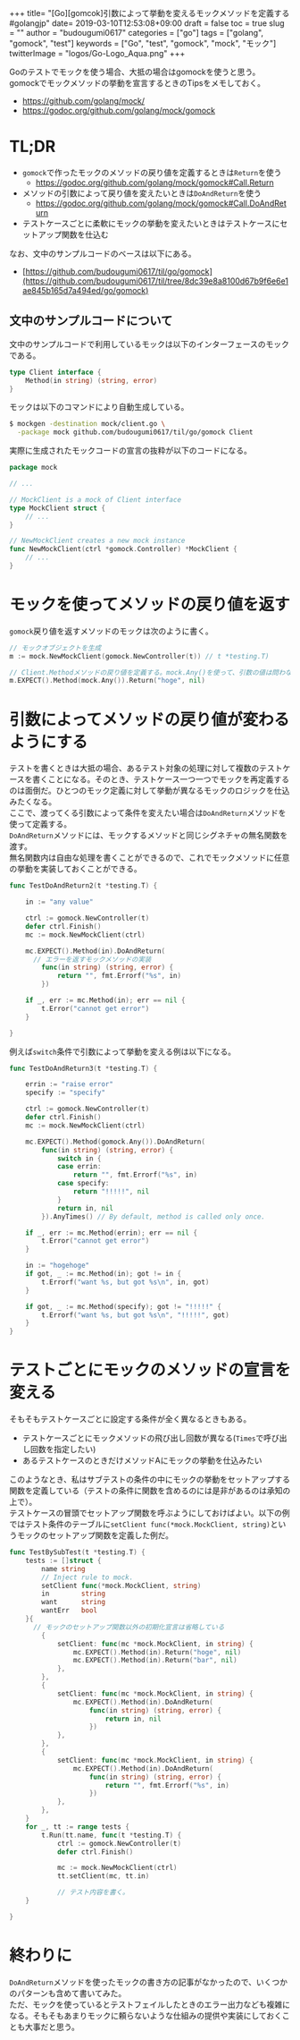 +++
title= "[Go][gomcok]引数によって挙動を変えるモックメソッドを定義する #golangjp"
date= 2019-03-10T12:53:08+09:00
draft = false
toc = true
slug = ""
author = "budougumi0617"
categories = ["go"]
tags = ["golang", "gomock", "test"]
keywords = ["Go", "test", "gomock", "mock", "モック"]
twitterImage = "logos/Go-Logo_Aqua.png"
+++

Goのテストでモックを使う場合、大抵の場合はgomockを使うと思う。  
gomockでモックメソッドの挙動を宣言するときのTipsをメモしておく。

- https://github.com/golang/mock/
- https://godoc.org/github.com/golang/mock/gomock

<!--more-->

# TL;DR
- `gomock`で作ったモックのメソッドの戻り値を定義するときは`Return`を使う
  - https://godoc.org/github.com/golang/mock/gomock#Call.Return
- メソッドの引数によって戻り値を変えたいときは`DoAndReturn`を使う
  - https://godoc.org/github.com/golang/mock/gomock#Call.DoAndReturn
- テストケースごとに柔軟にモックの挙動を変えたいときはテストケースにセットアップ関数を仕込む

なお、文中のサンプルコードのベースは以下にある。

- [https://github.com/budougumi0617/til/go/gomock](https://github.com/budougumi0617/til/tree/8dc39e8a8100d67b9f6e6e1ae845b165d7a494ed/go/gomock)

## 文中のサンプルコードについて
文中のサンプルコードで利用しているモックは以下のインターフェースのモックである。

```go
type Client interface {
	Method(in string) (string, error)
}
```

モックは以下のコマンドにより自動生成している。
```bash
$ mockgen -destination mock/client.go \
  -package mock github.com/budougumi0617/til/go/gomock Client
```

実際に生成されたモックコードの宣言の抜粋が以下のコードになる。

```go
package mock

// ...

// MockClient is a mock of Client interface
type MockClient struct {
	// ...
}

// NewMockClient creates a new mock instance
func NewMockClient(ctrl *gomock.Controller) *MockClient {
	// ...
}
```

# モックを使ってメソッドの戻り値を返す

`gomock`戻り値を返すメソッドのモックは次のように書く。

```go
// モックオブジェクトを生成
m := mock.NewMockClient(gomock.NewController(t)) // t *testing.T)

// Client.Methodメソッドの戻り値を定義する。mock.Any()を使って、引数の値は問わない。
m.EXPECT().Method(mock.Any()).Return("hoge", nil)
```

# 引数によってメソッドの戻り値が変わるようにする
テストを書くときは大抵の場合、あるテスト対象の処理に対して複数のテストケースを書くことになる。そのとき、テストケース一つ一つでモックを再定義するのは面倒だ。ひとつのモック定義に対して挙動が異なるモックのロジックを仕込みたくなる。  
ここで、渡ってくる引数によって条件を変えたい場合は`DoAndReturn`メソッドを使って定義する。  
`DoAndReturn`メソッドには、モックするメソッドと同じシグネチャの無名関数を渡す。  
無名関数内は自由な処理を書くことができるので、これでモックメソッドに任意の挙動を実装しておくことができる。


```go
func TestDoAndReturn2(t *testing.T) {

	in := "any value"

	ctrl := gomock.NewController(t)
	defer ctrl.Finish()
	mc := mock.NewMockClient(ctrl)

	mc.EXPECT().Method(in).DoAndReturn(
	  // エラーを返すモックメソッドの実装
		func(in string) (string, error) {
			return "", fmt.Errorf("%s", in)
		})

	if _, err := mc.Method(in); err == nil {
		t.Error("cannot get error")
	}

}
```

例えば`switch`条件で引数によって挙動を変える例は以下になる。

```go
func TestDoAndReturn3(t *testing.T) {

	errin := "raise error"
	specify := "specify"

	ctrl := gomock.NewController(t)
	defer ctrl.Finish()
	mc := mock.NewMockClient(ctrl)

	mc.EXPECT().Method(gomock.Any()).DoAndReturn(
		func(in string) (string, error) {
			switch in {
			case errin:
				return "", fmt.Errorf("%s", in)
			case specify:
				return "!!!!!", nil
			}
			return in, nil
		}).AnyTimes() // By default, method is called only once.

	if _, err := mc.Method(errin); err == nil {
		t.Error("cannot get error")
	}

	in := "hogehoge"
	if got, _ := mc.Method(in); got != in {
		t.Errorf("want %s, but got %s\n", in, got)
	}

	if got, _ := mc.Method(specify); got != "!!!!!" {
		t.Errorf("want %s, but got %s\n", "!!!!!", got)
	}
}
```

# テストごとにモックのメソッドの宣言を変える
そもそもテストケースごとに設定する条件が全く異なるときもある。

- テストケースごとにモックメソッドの飛び出し回数が異なる(`Times`で呼び出し回数を指定したい)
- あるテストケースのときだけメソッドAにモックの挙動を仕込みたい

このようなとき、私はサブテストの条件の中にモックの挙動をセットアップする関数を定義している（テストの条件に関数を含めるのには是非があるのは承知の上で）。  
テストケースの冒頭でセットアップ関数を呼ぶようにしておけばよい。以下の例ではテスト条件のテーブルに`setClient func(*mock.MockClient, string)`というモックのセットアップ関数を定義した例だ。

```go
func TestBySubTest(t *testing.T) {
	tests := []struct {
		name string
		// Inject rule to mock.
		setClient func(*mock.MockClient, string)
		in        string
		want      string
		wantErr   bool
	}{
	  // モックのセットアップ関数以外の初期化宣言は省略している
		{
			setClient: func(mc *mock.MockClient, in string) {
				mc.EXPECT().Method(in).Return("hoge", nil)
				mc.EXPECT().Method(in).Return("bar", nil)
			},
		},
		{
			setClient: func(mc *mock.MockClient, in string) {
				mc.EXPECT().Method(in).DoAndReturn(
					func(in string) (string, error) {
						return in, nil
					})
			},
		},
		{
			setClient: func(mc *mock.MockClient, in string) {
				mc.EXPECT().Method(in).DoAndReturn(
					func(in string) (string, error) {
						return "", fmt.Errorf("%s", in)
					})
			},
		},
	}
	for _, tt := range tests {
		t.Run(tt.name, func(t *testing.T) {
			ctrl := gomock.NewController(t)
			defer ctrl.Finish()

			mc := mock.NewMockClient(ctrl)
			tt.setClient(mc, tt.in)

			// テスト内容を書く。
	}

}
```

# 終わりに
`DoAndReturn`メソッドを使ったモックの書き方の記事がなかったので、いくつかのパターンも含めて書いてみた。  
ただ、モックを使っているとテストフェイルしたときのエラー出力なども複雑になる。そもそもあまりモックに頼らないような仕組みの提供や実装にしておくことも大事だと思う。


